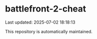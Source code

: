 # battlefront-2-cheat

Last updated: 2025-07-02 18:18:13

This repository is automatically maintained.
